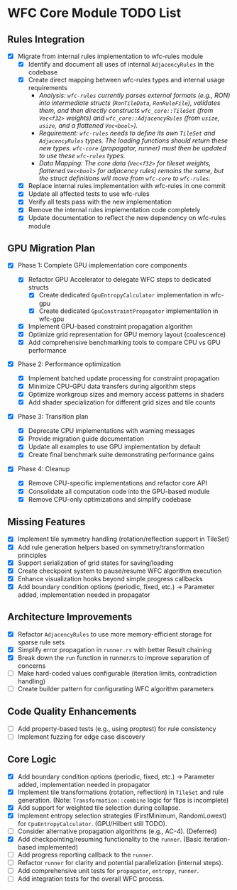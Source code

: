 # WFC Core Module TODO List

## Rules Integration

- [x] Migrate from internal rules implementation to wfc-rules module
  - [x] Identify and document all uses of internal `AdjacencyRules` in the codebase
  - [x] Create direct mapping between wfc-rules types and internal usage requirements
    - _Analysis: `wfc-rules` currently parses external formats (e.g., RON) into intermediate structs (`RonTileData`, `RonRuleFile`), validates them, and then directly constructs `wfc_core::TileSet` (from `Vec<f32>` weights) and `wfc_core::AdjacencyRules` (from `usize`, `usize`, and a flattened `Vec<bool>`)._
    - _Requirement: `wfc-rules` needs to define its *own* `TileSet` and `AdjacencyRules` types. The loading functions should return these new types. `wfc-core` (propagator, runner) must then be updated to use these `wfc-rules` types._
    - _Data Mapping: The core data (`Vec<f32>` for tileset weights, flattened `Vec<bool>` for adjacency rules) remains the same, but the struct definitions will move from `wfc-core` to `wfc-rules`._
  - [x] Replace internal rules implementation with wfc-rules in one commit
  - [x] Update all affected tests to use wfc-rules
  - [x] Verify all tests pass with the new implementation
  - [x] Remove the internal rules implementation code completely
  - [x] Update documentation to reflect the new dependency on wfc-rules module

## GPU Migration Plan

- [x] Phase 1: Complete GPU implementation core components

  - [x] Refactor GPU Accelerator to delegate WFC steps to dedicated structs
    - [x] Create dedicated `GpuEntropyCalculator` implementation in wfc-gpu
    - [x] Create dedicated `GpuConstraintPropagator` implementation in wfc-gpu
  - [x] Implement GPU-based constraint propagation algorithm
  - [x] Optimize grid representation for GPU memory layout (coalescence)
  - [x] Add comprehensive benchmarking tools to compare CPU vs GPU performance

- [x] Phase 2: Performance optimization

  - [x] Implement batched update processing for constraint propagation
  - [x] Minimize CPU-GPU data transfers during algorithm steps
  - [x] Optimize workgroup sizes and memory access patterns in shaders
  - [x] Add shader specialization for different grid sizes and tile counts

- [x] Phase 3: Transition plan

  - [x] Deprecate CPU implementations with warning messages
  - [x] Provide migration guide documentation
  - [x] Update all examples to use GPU implementation by default
  - [x] Create final benchmark suite demonstrating performance gains

- [x] Phase 4: Cleanup
  - [x] Remove CPU-specific implementations and refactor core API
  - [x] Consolidate all computation code into the GPU-based module
  - [x] Remove CPU-only optimizations and simplify codebase

## Missing Features

- [x] Implement tile symmetry handling (rotation/reflection support in TileSet)
- [x] Add rule generation helpers based on symmetry/transformation principles
- [x] Support serialization of grid states for saving/loading
- [x] Create checkpoint system to pause/resume WFC algorithm execution
- [x] Enhance visualization hooks beyond simple progress callbacks
- [x] Add boundary condition options (periodic, fixed, etc.) -> Parameter added, implementation needed in propagator

## Architecture Improvements

- [x] Refactor `AdjacencyRules` to use more memory-efficient storage for sparse rule sets
- [x] Simplify error propagation in `runner.rs` with better Result chaining
- [x] Break down the `run` function in runner.rs to improve separation of concerns
- [ ] Make hard-coded values configurable (iteration limits, contradiction handling)
- [ ] Create builder pattern for configurating WFC algorithm parameters

## Code Quality Enhancements

- [ ] Add property-based tests (e.g., using proptest) for rule consistency
- [ ] Implement fuzzing for edge case discovery

## Core Logic

- [x] Add boundary condition options (periodic, fixed, etc.) -> Parameter added, implementation needed in propagator
- [x] Implement tile transformations (rotation, reflection) in `TileSet` and rule generation. (Note: `Transformation::combine` logic for flips is incomplete)
- [x] Add support for weighted tile selection during collapse.
- [x] Implement entropy selection strategies (FirstMinimum, RandomLowest) for `CpuEntropyCalculator`. (GPU/Hilbert still TODO).
- [ ] Consider alternative propagation algorithms (e.g., AC-4). (Deferred)
- [x] Add checkpointing/resuming functionality to the `runner`. (Basic iteration-based implemented)
- [ ] Add progress reporting callback to the `runner`.
- [ ] Refactor `runner` for clarity and potential parallelization (internal steps).
- [ ] Add comprehensive unit tests for `propagator`, `entropy`, `runner`.
- [ ] Add integration tests for the overall WFC process.
